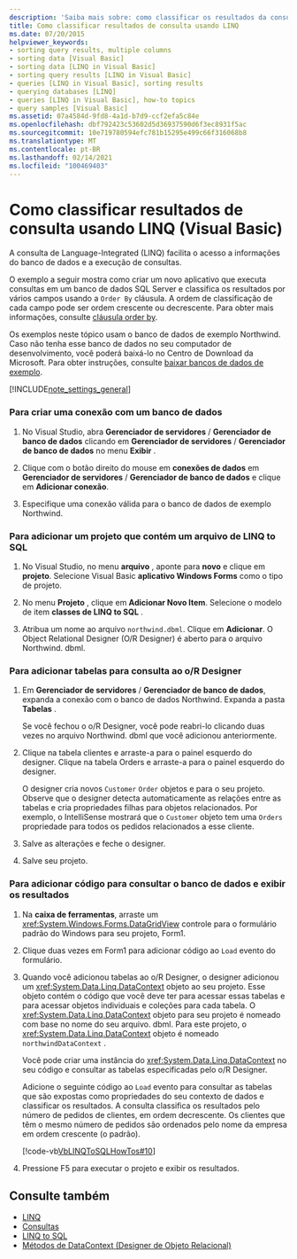 ```yaml
---
description: 'Saiba mais sobre: como classificar os resultados da consulta usando o LINQ (Visual Basic)'
title: Como classificar resultados de consulta usando LINQ
ms.date: 07/20/2015
helpviewer_keywords:
- sorting query results, multiple columns
- sorting data [Visual Basic]
- sorting data [LINQ in Visual Basic]
- sorting query results [LINQ in Visual Basic]
- queries [LINQ in Visual Basic], sorting results
- querying databases [LINQ]
- queries [LINQ in Visual Basic], how-to topics
- query samples [Visual Basic]
ms.assetid: 07a4584d-9fd8-4a1d-b7d9-ccf2efa5c84e
ms.openlocfilehash: dbf792423c53602d5d36937590d6f3ec8931f5ac
ms.sourcegitcommit: 10e719780594efc781b15295e499c66f316068b8
ms.translationtype: MT
ms.contentlocale: pt-BR
ms.lasthandoff: 02/14/2021
ms.locfileid: "100469403"
---
```

# <a name="how-to-sort-query-results-by-using-linq-visual-basic"></a>Como classificar resultados de consulta usando LINQ (Visual Basic)

A consulta de Language-Integrated (LINQ) facilita o acesso a informações do banco de dados e a execução de consultas.  
  
 O exemplo a seguir mostra como criar um novo aplicativo que executa consultas em um banco de dados SQL Server e classifica os resultados por vários campos usando a `Order By` cláusula. A ordem de classificação de cada campo pode ser ordem crescente ou decrescente. Para obter mais informações, consulte [cláusula order by](../../../language-reference/queries/order-by-clause.md).  
  
 Os exemplos neste tópico usam o banco de dados de exemplo Northwind. Caso não tenha esse banco de dados no seu computador de desenvolvimento, você poderá baixá-lo no Centro de Download da Microsoft. Para obter instruções, consulte [baixar bancos de dados de exemplo](../../../../framework/data/adonet/sql/linq/downloading-sample-databases.md).  
  
[!INCLUDE[note_settings_general](~/includes/note-settings-general-md.md)]  
  
### <a name="to-create-a-connection-to-a-database"></a>Para criar uma conexão com um banco de dados  
  
1. No Visual Studio, abra **Gerenciador de servidores** / **Gerenciador de banco de dados** clicando em **Gerenciador de servidores** / **Gerenciador de banco de dados** no menu **Exibir** .  
  
2. Clique com o botão direito do mouse em **conexões de dados** em **Gerenciador de servidores** / **Gerenciador de banco de dados** e clique em **Adicionar conexão**.  
  
3. Especifique uma conexão válida para o banco de dados de exemplo Northwind.  
  
### <a name="to-add-a-project-that-contains-a-linq-to-sql-file"></a>Para adicionar um projeto que contém um arquivo de LINQ to SQL  
  
1. No Visual Studio, no menu **arquivo** , aponte para **novo** e clique em **projeto**. Selecione Visual Basic **aplicativo Windows Forms** como o tipo de projeto.  
  
2. No menu **Projeto** , clique em **Adicionar Novo Item**. Selecione o modelo de item **classes de LINQ to SQL** .  
  
3. Atribua um nome ao arquivo `northwind.dbml`. Clique em **Adicionar**. O Object Relational Designer (O/R Designer) é aberto para o arquivo Northwind. dbml.  
  
### <a name="to-add-tables-to-query-to-the-or-designer"></a>Para adicionar tabelas para consulta ao o/R Designer  
  
1. Em **Gerenciador de servidores** / **Gerenciador de banco de dados**, expanda a conexão com o banco de dados Northwind. Expanda a pasta **Tabelas** .  
  
     Se você fechou o o/R Designer, você pode reabri-lo clicando duas vezes no arquivo Northwind. dbml que você adicionou anteriormente.  
  
2. Clique na tabela clientes e arraste-a para o painel esquerdo do designer. Clique na tabela Orders e arraste-a para o painel esquerdo do designer.  
  
     O designer cria novos `Customer` `Order` objetos e para o seu projeto. Observe que o designer detecta automaticamente as relações entre as tabelas e cria propriedades filhas para objetos relacionados. Por exemplo, o IntelliSense mostrará que o `Customer` objeto tem uma `Orders` propriedade para todos os pedidos relacionados a esse cliente.  
  
3. Salve as alterações e feche o designer.  
  
4. Salve seu projeto.  
  
### <a name="to-add-code-to-query-the-database-and-display-the-results"></a>Para adicionar código para consultar o banco de dados e exibir os resultados  
  
1. Na **caixa de ferramentas**, arraste um <xref:System.Windows.Forms.DataGridView> controle para o formulário padrão do Windows para seu projeto, Form1.  
  
2. Clique duas vezes em Form1 para adicionar código ao `Load` evento do formulário.  
  
3. Quando você adicionou tabelas ao o/R Designer, o designer adicionou um <xref:System.Data.Linq.DataContext> objeto ao seu projeto. Esse objeto contém o código que você deve ter para acessar essas tabelas e para acessar objetos individuais e coleções para cada tabela. O <xref:System.Data.Linq.DataContext> objeto para seu projeto é nomeado com base no nome do seu arquivo. dbml. Para este projeto, o <xref:System.Data.Linq.DataContext> objeto é nomeado `northwindDataContext` .  
  
     Você pode criar uma instância do <xref:System.Data.Linq.DataContext> no seu código e consultar as tabelas especificadas pelo o/R Designer.  
  
     Adicione o seguinte código ao `Load` evento para consultar as tabelas que são expostas como propriedades do seu contexto de dados e classificar os resultados. A consulta classifica os resultados pelo número de pedidos de clientes, em ordem decrescente. Os clientes que têm o mesmo número de pedidos são ordenados pelo nome da empresa em ordem crescente (o padrão).  
  
     [!code-vb[VbLINQToSQLHowTos#10](~/samples/snippets/visualbasic/VS_Snippets_VBCSharp/VbLINQtoSQLHowTos/VB/Form4.vb#10)]  
  
4. Pressione F5 para executar o projeto e exibir os resultados.  
  
## <a name="see-also"></a>Consulte também

- [LINQ](index.md)
- [Consultas](../../../language-reference/queries/index.md)
- [LINQ to SQL](../../../../framework/data/adonet/sql/linq/index.md)
- [Métodos de DataContext (Designer de Objeto Relacional)](/visualstudio/data-tools/datacontext-methods-o-r-designer)
